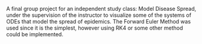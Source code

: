 A final group project for an independent study class: Model Disease Spread, under the supervision of the instructor
to visualize some of the systems of ODEs that model the spread of epidemics. The Forward Euler Method was used
since it is the simplest, however using RK4 or some other method could be implemented.
